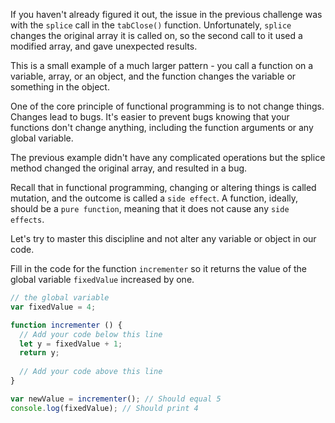 If you haven't already figured it out, the issue in the previous challenge was with the `splice` call in the `tabClose()` function. 
Unfortunately, `splice` changes the original array it is called on, so the second call to it used a modified array, 
and gave unexpected results.

This is a small example of a much larger pattern - you call a function on a variable, array, or an object, 
and the function changes the variable or something in the object.

One of the core principle of functional programming is to not change things. Changes lead to bugs. 
It's easier to prevent bugs knowing that your functions don't change anything, including the function arguments or any global variable.

The previous example didn't have any complicated operations but the splice method changed the original array, and resulted in a bug.

Recall that in functional programming, changing or altering things is called mutation, and the outcome is called a `side effect`. 
A function, ideally, should be a `pure function`, meaning that it does not cause any `side effects`.

Let's try to master this discipline and not alter any variable or object in our code.


Fill in the code for the function `incrementer` so it returns the value of the global variable `fixedValue` increased by one.

```js
// the global variable
var fixedValue = 4;

function incrementer () {
  // Add your code below this line
  let y = fixedValue + 1;
  return y;
  
  // Add your code above this line
}

var newValue = incrementer(); // Should equal 5
console.log(fixedValue); // Should print 4
